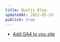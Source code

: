 ```yaml
---
title: Nuxtjs Blog
updatedAt: 2022-05-29
publish: true
---
```


- [Add GA4 to you site](https://stackoverflow.com/questions/69331638/what-is-the-difference-between-nuxtjs-google-gtag-nuxtjs-gtm-nuxtjs-google-an)